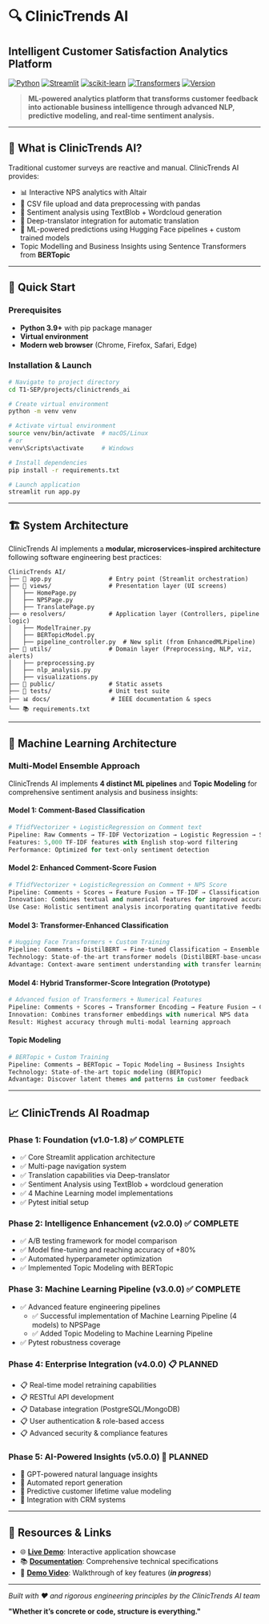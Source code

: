 # 🔍 ClinicTrends AI
## Intelligent Customer Satisfaction Analytics Platform

[![Python](https://img.shields.io/badge/Python-3.9+-blue.svg)](https://python.org)
[![Streamlit](https://img.shields.io/badge/Streamlit-1.45+-red.svg)](https://streamlit.io)
[![scikit-learn](https://img.shields.io/badge/scikit--learn-1.5+-orange.svg)](https://scikit-learn.org)
[![Transformers](https://img.shields.io/badge/🤗%20Transformers-4.52+-yellow.svg)](https://huggingface.co/transformers)
[![Version](https://img.shields.io/badge/Version-1.9.0-brightgreen.svg)](CHANGELOG.md)

> **ML-powered analytics platform that transforms customer feedback into actionable business intelligence through advanced NLP, predictive modeling, and real-time sentiment analysis.**

---

## 🎯  What is ClinicTrends AI?

Traditional customer surveys are reactive and manual. ClinicTrends AI provides:
- 📊 Interactive NPS analytics with Altair
- 🧾 CSV file upload and data preprocessing with pandas
- 💬 Sentiment analysis using TextBlob + Wordcloud generation
- 🔄 Deep-translator integration for automatic translation
- 🤖 ML-powered predictions using Hugging Face pipelines + custom trained models
- Topic Modelling and Business Insights using Sentence Transformers from **BERTopic** 

---

## 🚀 Quick Start

### Prerequisites
- **Python 3.9+** with pip package manager
- **Virtual environment** 
- **Modern web browser** (Chrome, Firefox, Safari, Edge)

### Installation & Launch
```bash
# Navigate to project directory
cd T1-SEP/projects/clinictrends_ai

# Create virtual environment
python -m venv venv

# Activate virtual environment
source venv/bin/activate  # macOS/Linux
# or
venv\Scripts\activate     # Windows

# Install dependencies
pip install -r requirements.txt

# Launch application
streamlit run app.py
```

---

## 🏗️ System Architecture

ClinicTrends AI implements a **modular, microservices-inspired architecture** following software engineering best practices:

```
ClinicTrends AI/
├── 🚀 app.py                # Entry point (Streamlit orchestration)
├── 📱 views/                # Presentation layer (UI screens)
│   ├── HomePage.py
│   ├── NPSPage.py
│   ├── TranslatePage.py
├── ⚙️ resolvers/            # Application layer (Controllers, pipeline logic)
│   ├── ModelTrainer.py
│   ├── BERTopicModel.py
│   ├── pipeline_controller.py  # New split (from EnhancedMLPipeline)
├── 🧳 utils/                # Domain layer (Preprocessing, NLP, viz, alerts)
│   ├── preprocessing.py
│   ├── nlp_analysis.py
│   ├── visualizations.py
├── 🎨 public/               # Static assets
├── 🧪 tests/                # Unit test suite
├── 📊 docs/                 # IEEE documentation & specs
└── 📚 requirements.txt
```

---

## 🧠 Machine Learning Architecture

### Multi-Model Ensemble Approach

ClinicTrends AI implements **4 distinct ML pipelines** and **Topic Modeling** for comprehensive sentiment analysis and business insights:

#### **Model 1: Comment-Based Classification**
```python
# TfidfVectorizer + LogisticRegression on Comment text
Pipeline: Raw Comments → TF-IDF Vectorization → Logistic Regression → Sentiment Classification
Features: 5,000 TF-IDF features with English stop-word filtering
Performance: Optimized for text-only sentiment detection
```

#### **Model 2: Enhanced Comment-Score Fusion**
```python
# TfidfVectorizer + LogisticRegression on Comment + NPS Score
Pipeline: Comments + Scores → Feature Fusion → TF-IDF → Classification
Innovation: Combines textual and numerical features for improved accuracy
Use Case: Holistic sentiment analysis incorporating quantitative feedback
```

#### **Model 3: Transformer-Enhanced Classification**
```python
# Hugging Face Transformers + Custom Training
Pipeline: Comments → DistilBERT → Fine-tuned Classification → Ensemble Prediction
Technology: State-of-the-art transformer models (DistilBERT-base-uncased)
Advantage: Context-aware sentiment understanding with transfer learning
```

#### **Model 4: Hybrid Transformer-Score Integration (Prototype)**
```python
# Advanced fusion of Transformers + Numerical Features
Pipeline: Comments + Scores → Transformer Encoding → Feature Fusion → Classification
Innovation: Combines transformer embeddings with numerical NPS data
Result: Highest accuracy through multi-modal learning approach
```

#### **Topic Modeling**
```python
# BERTopic + Custom Training
Pipeline: Comments → BERTopic → Topic Modeling → Business Insights
Technology: State-of-the-art topic modeling (BERTopic)
Advantage: Discover latent themes and patterns in customer feedback
```

---

## 📈 ClinicTrends AI Roadmap

### Phase 1: Foundation (v1.0-1.8) ✅ **COMPLETE**
- ✅ Core Streamlit application architecture
- ✅ Multi-page navigation system
- ✅ Translation capabilities via Deep-translator
- ✅ Sentiment Analysis using TextBlob + wordcloud generation
- ✅ 4 Machine Learning model implementations
- ✅ Pytest initial setup

### Phase 2: Intelligence Enhancement (v2.0.0) ✅ **COMPLETE**
- ✅ A/B testing framework for model comparison
- ✅ Model fine-tuning and reaching accuracy of +80%
- ✅ Automated hyperparameter optimization
- ✅ Implemented Topic Modeling with BERTopic

### Phase 3: Machine Learning Pipeline (v3.0.0) ✅ **COMPLETE**
- ✅ Advanced feature engineering pipelines
    - ✅ Successful implementation of Machine Learning Pipeline (4 models) to NPSPage
    - ✅ Added Topic Modeling to Machine Learning Pipeline
- ✅ Pytest robustness coverage

### Phase 4: Enterprise Integration (v4.0.0) 📋 **PLANNED**
- 📋 Real-time model retraining capabilities
- 📋 RESTful API development
- 📋 Database integration (PostgreSQL/MongoDB)
- 📋 User authentication & role-based access
- 📋 Advanced security & compliance features

### Phase 5: AI-Powered Insights (v5.0.0) 🚀 **PLANNED**
- 🚀 GPT-powered natural language insights
- 🚀 Automated report generation
- 🚀 Predictive customer lifetime value modeling
- 🚀 Integration with CRM systems

---

## 🔗 Resources & Links

- 🌐 **[Live Demo](https://sep-torrens-dr-ranju-group-1.streamlit.app/)**: Interactive application showcase
- 📚 **[Documentation](docs/)**: Comprehensive technical specifications
- 🎥 **[Demo Video](https://youtube.com/demo)**: Walkthrough of key features (***in progress***)

---

*Built with ❤️ and rigorous engineering principles by the ClinicTrends AI team*

**"Whether it’s concrete or code, structure is everything."**